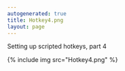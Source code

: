 ```yaml
---
autogenerated: true
title: Hotkey4.png
layout: page
---
```


Setting up scripted hotkeys, part 4

{% include img src="Hotkey4.png" %}

